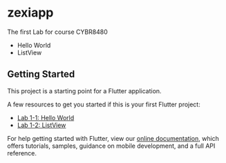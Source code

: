 # zexiapp

The first Lab for course CYBR8480
* Hello World
* ListView


## Getting Started

This project is a starting point for a Flutter application.

A few resources to get you started if this is your first Flutter project:

- [Lab 1-1: Hello World](https://github.com/ZexiXin/CYBR-8480/blob/main/zexiapp_CYBR8480/lib/helloworld.dart)
- [Lab 1-2: ListView](https://github.com/ZexiXin/CYBR-8480/blob/main/zexiapp_CYBR8480/lib/main.dart)

For help getting started with Flutter, view our
[online documentation](https://flutter.dev/docs), which offers tutorials,
samples, guidance on mobile development, and a full API reference.
